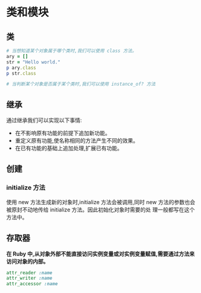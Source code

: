 # 类和模块

## 类

```ruby
# 当想知道某个对象属于哪个类时,我们可以使用 class 方法。
ary = []
str = "Hello world."
p ary.class
p str.class

# 当判断某个对象是否属于某个类时,我们可以使用 instance_of? 方法

```

## 继承

通过继承我们可以实现以下事情:

* 在不影响原有功能的前提下追加新功能。
* 重定义原有功能,使名称相同的方法产生不同的效果。
* 在已有功能的基础上追加处理,扩展已有功能。


## 创建

### initialize 方法

使用 new 方法生成新的对象时,initialize 方法会被调用,同时 new 方法的参数也会被原封不动地传给 initialize 方法。因此初始化对象时需要的处
理一般都写在这个方法中。

## 存取器

**在 Ruby 中,从对象外部不能直接访问实例变量或对实例变量赋值,需要通过方法来访问对象的内部。**

```ruby
attr_reader :name
attr_writer :name
attr_accessor :name
```